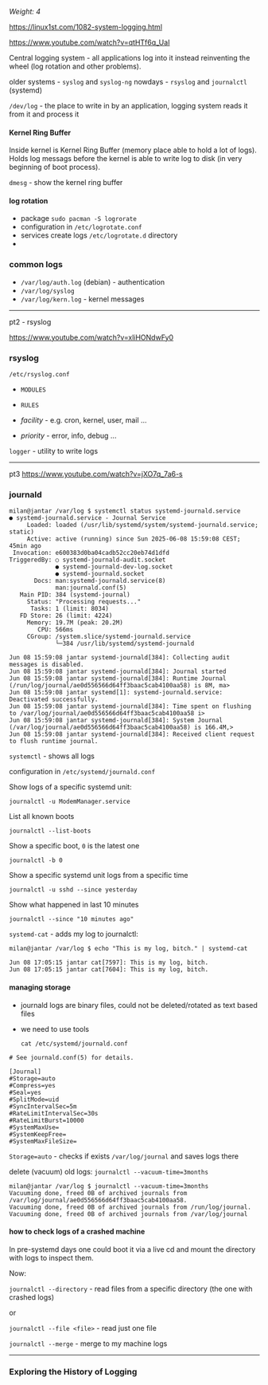 _Weight: 4_

https://linux1st.com/1082-system-logging.html

https://www.youtube.com/watch?v=qtHTf6q_UaI

Central logging system - all applications log into it instead reinventing the wheel (log rotation and other problems).

older systems - `syslog` and `syslog-ng`
nowdays - `rsyslog` and `journalctl` (systemd)

`/dev/log` - the place to write in by an application, logging system reads it from it and process it

#### Kernel Ring Buffer

Inside kernel is Kernel Ring Buffer (memory place able to hold a lot of logs). Holds log messags before the kernel is able to write log to disk (in very beginning of boot process).

`dmesg` - show the kernel ring buffer

#### log rotation

- package `sudo pacman -S logrorate`
- configuration in `/etc/logrotate.conf`
- services create logs `/etc/logrotate.d` directory
- 
### common logs

- `/var/log/auth.log` (debian) - authentication
- `/var/log/syslog`
- `/var/log/kern.log` - kernel messages

---

pt2 - rsyslog

https://www.youtube.com/watch?v=xliHONdwFy0

### rsyslog

`/etc/rsyslog.conf`

- `MODULES`
- `RULES`

- _facility_ - e.g. cron, kernel, user, mail ... 
- _priority_ - error, info, debug ...

`logger` - utility to write logs

---
pt3 https://www.youtube.com/watch?v=jXO7q_7a6-s

### journald

```
milan@jantar /var/log $ systemctl status systemd-journald.service
● systemd-journald.service - Journal Service
     Loaded: loaded (/usr/lib/systemd/system/systemd-journald.service; static)
     Active: active (running) since Sun 2025-06-08 15:59:08 CEST; 45min ago
 Invocation: e600383d0ba04cadb52cc20eb74d1dfd
TriggeredBy: ○ systemd-journald-audit.socket
             ● systemd-journald-dev-log.socket
             ● systemd-journald.socket
       Docs: man:systemd-journald.service(8)
             man:journald.conf(5)
   Main PID: 384 (systemd-journal)
     Status: "Processing requests..."
      Tasks: 1 (limit: 8034)
   FD Store: 26 (limit: 4224)
     Memory: 19.7M (peak: 20.2M)
        CPU: 566ms
     CGroup: /system.slice/systemd-journald.service
             └─384 /usr/lib/systemd/systemd-journald

Jun 08 15:59:08 jantar systemd-journald[384]: Collecting audit messages is disabled.
Jun 08 15:59:08 jantar systemd-journald[384]: Journal started
Jun 08 15:59:08 jantar systemd-journald[384]: Runtime Journal (/run/log/journal/ae0d556566d64ff3baac5cab4100aa58) is 8M, ma>
Jun 08 15:59:08 jantar systemd[1]: systemd-journald.service: Deactivated successfully.
Jun 08 15:59:08 jantar systemd-journald[384]: Time spent on flushing to /var/log/journal/ae0d556566d64ff3baac5cab4100aa58 i>
Jun 08 15:59:08 jantar systemd-journald[384]: System Journal (/var/log/journal/ae0d556566d64ff3baac5cab4100aa58) is 166.4M,>
Jun 08 15:59:08 jantar systemd-journald[384]: Received client request to flush runtime journal.
```

`systemctl` - shows all logs

configuration in `/etc/systemd/journald.conf`

Show logs of a specific systemd unit:
```
journalctl -u ModemManager.service
```

List all known boots

```
journalctl --list-boots
```

Show a specific boot, `0` is the latest one
 
`journalctl -b 0`

Show a specific systemd unit logs from a specific time

`journalctl -u sshd --since yesterday`

Show what happened in last 10 minutes

`journalctl --since "10 minutes ago"`


`systemd-cat` - adds my log to journalctl: 

```
milan@jantar /var/log $ echo "This is my log, bitch." | systemd-cat
```

```
Jun 08 17:05:15 jantar cat[7597]: This is my log, bitch.
Jun 08 17:05:15 jantar cat[7604]: This is my log, bitch.
```

#### managing storage

- journald logs are binary files, could not be deleted/rotated as text based files
- we need to use tools

	`cat /etc/systemd/journald.conf`

```
# See journald.conf(5) for details.

[Journal]
#Storage=auto
#Compress=yes
#Seal=yes
#SplitMode=uid
#SyncIntervalSec=5m
#RateLimitIntervalSec=30s
#RateLimitBurst=10000
#SystemMaxUse=
#SystemKeepFree=
#SystemMaxFileSize=
```

`Storage=auto` - checks if exists `/var/log/journal` and saves logs there

delete (vacuum) old logs: `journalctl --vacuum-time=3months`


```
milan@jantar /var/log $ journalctl --vacuum-time=3months
Vacuuming done, freed 0B of archived journals from /var/log/journal/ae0d556566d64ff3baac5cab4100aa58.
Vacuuming done, freed 0B of archived journals from /run/log/journal.
Vacuuming done, freed 0B of archived journals from /var/log/journal
```

#### how to check logs of a crashed machine

In pre-systemd days one could boot it via a live cd and mount the directory with logs to inspect them.

Now:

`journalctl --directory` - read files from a specific directory (the one with crashed logs)

or 

`journalctl --file <file>` - read just one file

`journalctl --merge` - merge to my machine logs

---

### Exploring the History of Logging

